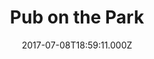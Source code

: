 ---
date: 2017-07-08T18:59:11.000Z
title: Pub on the Park
latitude: 51.54197424574372
longitude: -0.058279831501447554
url: http://www.pubonthepark.com
category: checkin
---